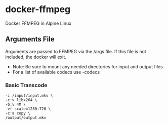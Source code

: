 # docker-ffmpeg
 Docker FFMPEG in Alpine Linux

## Arguments File
 Arguments are passed to FFMPEG via the /args file.  If this file is not included, the docker will exit.
 - Note: Be sure to mount any needed directories for input and output files
 - For a list of available codecs use -codecs
 
### Basic Transcode
```
-i /input/input.mkv \
-c:v libx264 \
-b:v 4M \
-vf scale=1280:720 \
-c:a copy \
/output/output.mkv
```

